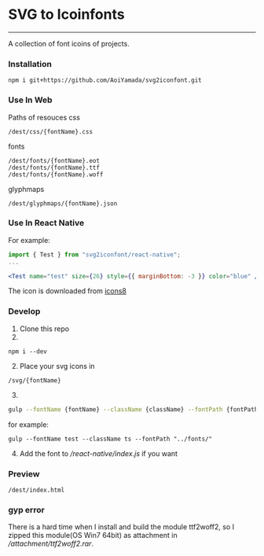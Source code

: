 SVG to Icoinfonts
===
---
A collection of font icoins of projects.

### Installation
```
npm i git+https://github.com/AoiYamada/svg2iconfont.git
```

### Use In Web
Paths of resouces
css
```
/dest/css/{fontName}.css
```

fonts
```
/dest/fonts/{fontName}.eot
/dest/fonts/{fontName}.ttf
/dest/fonts/{fontName}.woff
```

glyphmaps
```
/dest/glyphmaps/{fontName}.json
```

### Use In React Native
For example:
```jsx
import { Test } from "svg2iconfont/react-native";
...

<Test name="test" size={26} style={{ marginBottom: -3 }} color="blue" />
```

The icon is downloaded from [icons8](https://icons8.com)

### Develop
1. Clone this repo
2. 
  ```
  npm i --dev
  ```
2. Place your svg icons in
  ```
  /svg/{fontName}
  ```
3. 
  ```sh
  gulp --fontName {fontName} --className {className} --fontPath {fontPath}
  ```
  for example:
  ```
  gulp --fontName test --className ts --fontPath "../fonts/"
  ```
4. Add the font to */react-native/index.js* if you want

### Preview
```
/dest/index.html
```

### gyp error
There is a hard time when I install and build the module ttf2woff2, so I zipped this module(OS Win7 64bit) as attachment in */attachment/ttf2woff2.rar*.